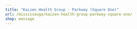 ```yaml
---
title: "Kaizen Health Group - Parkway (Square One)"
url: /mississauga/kaizen-health-group-parkway-square-one/
shop: massage
---
```

